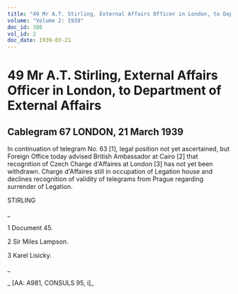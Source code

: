 ```yaml
---
title: "49 Mr A.T. Stirling, External Affairs Officer in London, to Department of External Affairs"
volume: "Volume 2: 1939"
doc_id: 386
vol_id: 2
doc_date: 1939-03-21
---
```


# 49 Mr A.T. Stirling, External Affairs Officer in London, to Department of External Affairs

## Cablegram 67 LONDON, 21 March 1939

In continuation of telegram No. 63 [1], legal position not yet ascertained, but Foreign Office today advised British Ambassador at Cairo [2] that recognition of Czech Charge d'Affaires at London [3] has not yet been withdrawn. Charge d'Affaires still in occupation of Legation house and declines recognition of validity of telegrams from Prague regarding surrender of Legation.

STIRLING

_

1 Document 45.

2 Sir Miles Lampson.

3 Karel Lisicky.

_

_ [AA: A981, CONSULS 95, i]_
